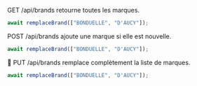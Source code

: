 GET /api/brands retourne toutes les marques.

```js
await remplaceBrand(["BONDUELLE", "D'AUCY"]);
```

POST /api/brands ajoute une marque si elle est nouvelle.

```js
await remplaceBrand(["BONDUELLE", "D'AUCY"]);
```

📝 PUT /api/brands remplace complètement la liste de marques.

```js
await remplaceBrand(["BONDUELLE", "D'AUCY"]);
```
